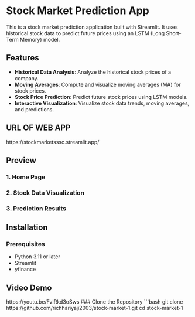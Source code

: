 # Stock Market Prediction App

This is a stock market prediction application built with Streamlit. It uses historical stock data to predict future prices using an LSTM (Long Short-Term Memory) model.

## Features

- **Historical Data Analysis**: Analyze the historical stock prices of a company.
- **Moving Averages**: Compute and visualize moving averages (MA) for stock prices.
- **Stock Price Prediction**: Predict future stock prices using LSTM models.
- **Interactive Visualization**: Visualize stock data trends, moving averages, and predictions.

<H2> URL OF WEB APP </H2>
<p>https://stockmarketsssc.streamlit.app/</p>

## Preview

### 1. Home Page

### 2. Stock Data Visualization

### 3. Prediction Results


## Installation

### Prerequisites

- Python 3.11 or later
- Streamlit
- yfinance
<h2> Video Demo</h2>
<p1>https://youtu.be/FvIRkd3oSws</p1>
### Clone the Repository
```bash
git clone https://github.com/richhariyaji2003/stock-market-1.git
cd stock-market-1
